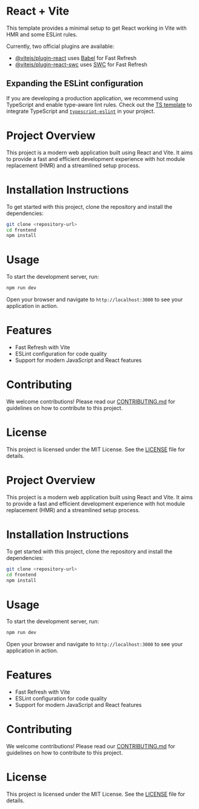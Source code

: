 # React + Vite

This template provides a minimal setup to get React working in Vite with HMR and some ESLint rules.

Currently, two official plugins are available:

- [@vitejs/plugin-react](https://github.com/vitejs/vite-plugin-react/blob/main/packages/plugin-react/README.md) uses [Babel](https://babeljs.io/) for Fast Refresh
- [@vitejs/plugin-react-swc](https://github.com/vitejs/vite-plugin-react-swc) uses [SWC](https://swc.rs/) for Fast Refresh

## Expanding the ESLint configuration

If you are developing a production application, we recommend using TypeScript and enable type-aware lint rules. Check out the [TS template](https://github.com/vitejs/vite/tree/main/packages/create-vite/template-react-ts) to integrate TypeScript and [`typescript-eslint`](https://typescript-eslint.io) in your project.

# Project Overview

This project is a modern web application built using React and Vite. It aims to provide a fast and efficient development experience with hot module replacement (HMR) and a streamlined setup process.

# Installation Instructions

To get started with this project, clone the repository and install the dependencies:

```bash
git clone <repository-url>
cd frontend
npm install
```

# Usage

To start the development server, run:

```bash
npm run dev
```

Open your browser and navigate to `http://localhost:3000` to see your application in action.

# Features
- Fast Refresh with Vite
- ESLint configuration for code quality
- Support for modern JavaScript and React features

# Contributing

We welcome contributions! Please read our [CONTRIBUTING.md](CONTRIBUTING.md) for guidelines on how to contribute to this project.

# License

This project is licensed under the MIT License. See the [LICENSE](LICENSE) file for details.

# Project Overview

This project is a modern web application built using React and Vite. It aims to provide a fast and efficient development experience with hot module replacement (HMR) and a streamlined setup process.

# Installation Instructions

To get started with this project, clone the repository and install the dependencies:

```bash
git clone <repository-url>
cd frontend
npm install
```

# Usage

To start the development server, run:

```bash
npm run dev
```

Open your browser and navigate to `http://localhost:3000` to see your application in action.

# Features
- Fast Refresh with Vite
- ESLint configuration for code quality
- Support for modern JavaScript and React features

# Contributing

We welcome contributions! Please read our [CONTRIBUTING.md](CONTRIBUTING.md) for guidelines on how to contribute to this project.

# License

This project is licensed under the MIT License. See the [LICENSE](LICENSE) file for details.
